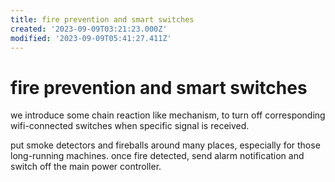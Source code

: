 ```yaml
---
title: fire prevention and smart switches
created: '2023-09-09T03:21:23.000Z'
modified: '2023-09-09T05:41:27.411Z'
---
```


# fire prevention and smart switches

we introduce some chain reaction like mechanism, to turn off corresponding wifi-connected switches when specific signal is received.

put smoke detectors and fireballs around many places, especially for those long-running machines. once fire detected, send alarm notification and switch off the main power controller.
